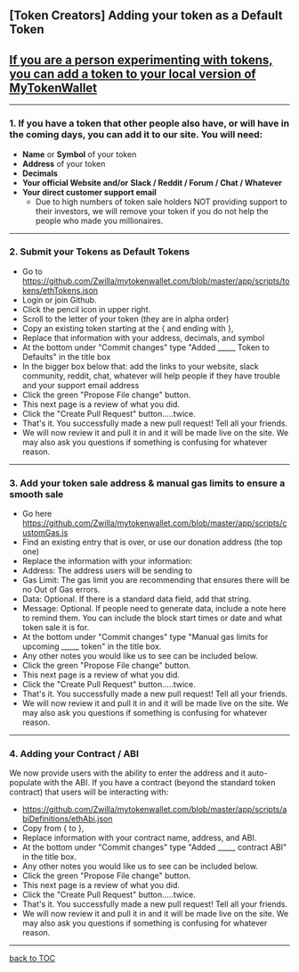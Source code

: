 [Token Creators] Adding your token as a Default Token
-----------------------------------------------------

## [If you are a person experimenting with tokens, you can add a token to your local version of MyTokenWallet](https://github.com/Zwilla/mytokenwallet.com/blob/master/docs)

*** ** * ** ***

### 1. If you have a token that other people also have, or will have in the coming days, you can add it to our site. You will need:

* **Name** or **Symbol** of your token
* **Address** of your token
* **Decimals**
* **Your official Website and/or** **Slack / Reddit / Forum / Chat / Whatever**
* **Your direct customer support email**
  * Due to high numbers of token sale holders NOT providing support to their investors, we will remove your token if you do not help the people who made you millionaires.

*** ** * ** ***

### 2. Submit your Tokens as Default Tokens

* Go to https://github.com/Zwilla/mytokenwallet.com/blob/master/app/scripts/tokens/ethTokens.json
* Login or join Github.
* Click the pencil icon in upper right.
* Scroll to the letter of your token (they are in alpha order)
* Copy an existing token starting at the { and ending with },
* Replace that information with your address, decimals, and symbol
* At the bottom under "Commit changes" type "Added _____ Token to Defaults" in the title box
* In the bigger box below that: add the links to your website, slack community, reddit, chat, whatever will help people if they have trouble and your support email address
* Click the green "Propose File change" button.
* This next page is a review of what you did.
* Click the "Create Pull Request" button.....twice.
* That's it. You successfully made a new pull request! Tell all your friends.
* We will now review it and pull it in and it will be made live on the site. We may also ask you questions if something is confusing for whatever reason.

*** ** * ** ***

### 3. Add your token sale address & manual gas limits to ensure a smooth sale

* Go here https://github.com/Zwilla/mytokenwallet.com/blob/master/app/scripts/customGas.js
* Find an existing entry that is over, or use our donation address (the top one)
* Replace the information with your information:
* Address: The address users will be sending to
* Gas Limit: The gas limit you are recommending that ensures there will be no Out of Gas errors.
* Data: Optional. If there is a standard data field, add that string.
* Message: Optional. If people need to generate data, include a note here to remind them. You can include the block start times or date and what token sale it is for.
* At the bottom under "Commit changes" type "Manual gas limits for upcoming _____ token" in the title box.
* Any other notes you would like us to see can be included below.
* Click the green "Propose File change" button.
* This next page is a review of what you did.
* Click the "Create Pull Request" button.....twice.
* That's it. You successfully made a new pull request! Tell all your friends.
* We will now review it and pull it in and it will be made live on the site. We may also ask you questions if something is confusing for whatever reason.

*** ** * ** ***

### 4. Adding your Contract / ABI

We now provide users with the ability to enter the address and it auto-populate with the ABI. If you have a contract (beyond the standard token contract) that users will be interacting with:
* https://github.com/Zwilla/mytokenwallet.com/blob/master/app/scripts/abiDefinitions/ethAbi.json
* Copy from { to },
* Replace information with your contract name, address, and ABI.
* At the bottom under "Commit changes" type "Added _____ contract ABI" in the title box.
* Any other notes you would like us to see can be included below.
* Click the green "Propose File change" button.
* This next page is a review of what you did.
* Click the "Create Pull Request" button.....twice.
* That's it. You successfully made a new pull request! Tell all your friends.
* We will now review it and pull it in and it will be made live on the site. We may also ask you questions if something is confusing for whatever reason.

***
[back to TOC](DOCS-TOC.md)

